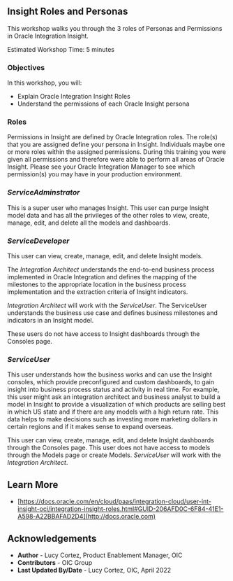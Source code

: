 ## Insight Roles and Personas 

This workshop walks you through the 3 roles of Personas and Permissions in Oracle Integration Insight.

Estimated Workshop Time: 5 minutes

### Objectives

In this workshop, you will:
* Explain Oracle Integration Insight Roles
* Understand the permissions of each Oracle Insight persona

### Roles

Permissions in Insight are defined by Oracle Integration roles. The role(s) that you are assigned define your persona in Insight. Individuals maybe one or more roles within the assigned permissions. During this training you were given all permissions and therefore were able to perform all areas of Oracle Insight. Please see your Oracle Integration Manager to see which permission(s) you may have in your production environment.


### *ServiceAdminstrator*

This is a super user who manages Insight. This user can purge Insight model data and has all the privileges of the other roles to view, create, manage, edit, and delete all the models and dashboards.

### *ServiceDeveloper*
This user can view, create, manage, edit, and delete Insight models.

The *Integration Architect* understands the end-to-end business process implemented in Oracle Integration and defines the mapping of the milestones to the appropriate location in the business process implementation and the extraction criteria of Insight indicators.

*Integration Architect* will work with the *ServiceUser*. The ServiceUser understands the business use case and defines business milestones and indicators in an Insight model. 

These users do not have access to Insight dashboards through the Consoles page.

### *ServiceUser*

This user understands how the business works and can use the Insight consoles, which provide preconfigured and custom dashboards, to gain insight into business process status and activity in real time. For example, this user might ask an integration architect and business analyst to build a model in Insight to provide a visualization of which products are selling best in which US state and if there are any models with a high return rate. This data helps to make decisions such as investing more marketing dollars in certain regions and if it makes sense to expand overseas.

This user can view, create, manage, edit, and delete Insight dashboards through the Consoles page. This user does not have access to models through the Models page or create Models.
*ServiceUser* will work with the *Integration Architect*.


## Learn More

* [https://docs.oracle.com/en/cloud/paas/integration-cloud/user-int-insight-oci/integration-insight-roles.html#GUID-206AFD0C-6F84-41E1-A598-A22BBAFAD2D4](http://docs.oracle.com)


## Acknowledgements
* **Author** - Lucy Cortez, Product Enablement Manager, OIC
* **Contributors** -  OIC Group 
* **Last Updated By/Date** - Lucy Cortez, OIC, April 2022
